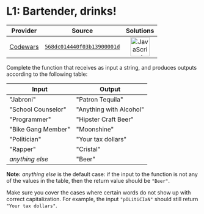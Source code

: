 [_metadata_:generated]: - "true"

# L1: Bartender, drinks!

<!-- INFO TABLE BEGIN -->

| Provider                                        | Source                                                                               | Solutions                                                                                                                                                    |
| :---------------------------------------------: | :----------------------------------------------------------------------------------: | :----------------------------------------------------------------------------------------------------------------------------------------------------------: |
| [Codewars](../../../docs/providers/Codewars.md) | [`568dc014440f03b13900001d`](https://www.codewars.com/kata/568dc014440f03b13900001d) | [<img src="https://res.cloudinary.com/rascaltwo/image/upload/v1631924076/javascript_ehszr7.svg" alt="JavaScript" title="JavaScript" width="50" />](solve.js) |

<!-- INFO TABLE END -->

Complete the function that receives as input a string, and produces outputs according to the following table:

| Input | Output
| ----  | ------
| "Jabroni" | "Patron Tequila"
| "School Counselor" | "Anything with Alcohol"
| "Programmer" | "Hipster Craft Beer"
| "Bike Gang Member" | "Moonshine"
| "Politician" | "Your tax dollars"
| "Rapper" | "Cristal"
| *anything else* | "Beer"

**Note:** *anything else* is the default case: if the input to the function is not any of the values in the table, then the return value should be `"Beer"`.

Make sure you cover the cases where certain words do not show up with correct capitalization. For example, the input `"pOLitiCIaN"` should still return `"Your tax dollars"`.

